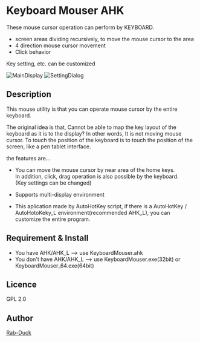 # Keyboard Mouser AHK

These mouse cursor operation can perform by KEYBOARD.

- screen areas dividing recursively,  to move the mouse cursor to the area 
- 4 direction mouse cursor movement
- Click behavior

Key setting, etc. can be customized

![MainDisplay](https://raw.githubusercontent.com/Rab-Duck/KeyboardMouserAHK/master/image/MainDisplay.PNG)
![SettingDialog](https://raw.githubusercontent.com/Rab-Duck/KeyboardMouserAHK/master/image/SettingDialog.PNG)

## Description
 
This mouse utility is that you can operate mouse cursor  by the entire keyboard.

The original idea is that,
Cannot be able to map the key layout of the keyboard as it is to the display?
In other words, It is not moving mouse cursor.
To touch the position of the keyboard is to touch the position of the screen, like a pen tablet interface.

the features are...

- You can move the mouse cursor by near area of the home keys.  
In addition, click, drag operation is also possible by the keyboard.  
(Key settings can be changed)

- Supports multi-display environment

- This aplication made by AutoHotKey script, if there is a AutoHotKey / AutoHotoKeky_L environment(recommended AHK_L), you can customize the entire program.

## Requirement & Install

- You have AHK/AHK_L --> use KeyboardMouser.ahk
- You don't have AHK/AHK_L --> use KeyboardMouser.exe(32bit) or KeyboardMouser_64.exe(64bit)

## Licence

GPL 2.0

## Author

[Rab-Duck](https://github.com/Rab-Duck/)
